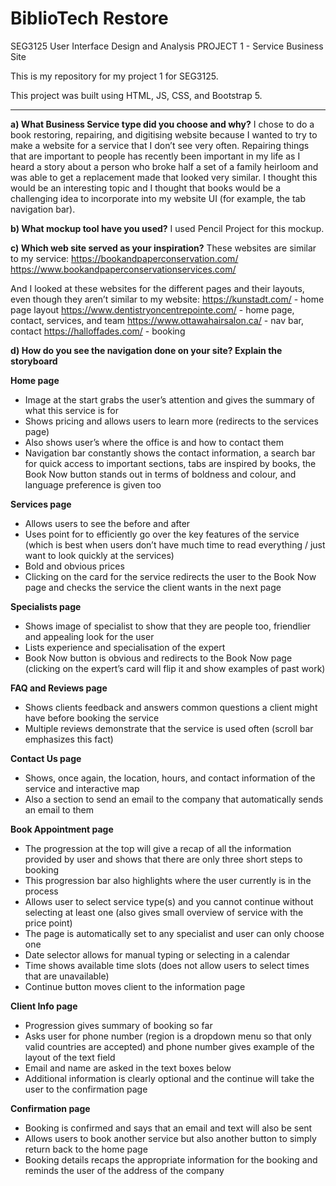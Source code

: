 # BiblioTech Restore

SEG3125 User Interface Design and Analysis 
PROJECT 1 - Service Business Site

This is my repository for my project 1 for SEG3125.

This project was built using HTML, JS, CSS, and Bootstrap 5.

--- 
**a) What Business Service type did you choose and why?**
I chose to do a book restoring, repairing, and digitising website because I wanted to try to make a website for a service that I don’t see very often. Repairing things that are important to people has recently been important in my life as I heard a story about a person who broke half a set of a family heirloom and was able to get a replacement made that looked very similar. I thought this would be an interesting topic and I thought that books would be a challenging idea to incorporate into my website UI (for example, the tab navigation bar).

**b) What mockup tool have you used?**
I used Pencil Project for this mockup.

**c) Which web site served as your inspiration?**
These websites are similar to my service: 
https://bookandpaperconservation.com/
https://www.bookandpaperconservationservices.com/

And I looked at these websites for the different pages and their layouts, even though they aren’t similar to my website:
https://kunstadt.com/ - home page layout
https://www.dentistryoncentrepointe.com/ - home page, contact, services, and team
https://www.ottawahairsalon.ca/ - nav bar, contact
https://halloffades.com/ - booking

**d) How do you see the navigation done on your site? Explain the storyboard**

**Home page**
- Image at the start grabs the user’s attention and gives the summary of what this service is for
- Shows pricing and allows users to learn more (redirects to the services page)
- Also shows user’s where the office is and how to contact them
- Navigation bar constantly shows the contact information, a search bar for quick access to important sections, tabs are inspired by books, the Book Now button stands out in terms of boldness and colour, and language preference is given too

**Services page**
- Allows users to see the before and after
- Uses point for to efficiently go over the key features of the service (which is best when users don’t have much time to read everything / just want to look quickly at the services)
- Bold and obvious prices
- Clicking on the card for the service redirects the user to the Book Now page and checks the service the client wants in the next page

**Specialists page**
- Shows image of specialist to show that they are people too, friendlier and appealing look for the user
- Lists experience and specialisation of the expert
- Book Now button is obvious and redirects to the Book Now page (clicking on the expert’s card will flip it and show examples of past work)

**FAQ and Reviews page**
- Shows clients feedback and answers common questions a client might have before booking the service
- Multiple reviews demonstrate that the service is used often (scroll bar emphasizes this fact)

**Contact Us page**
- Shows, once again, the location, hours, and contact information of the service and interactive map
- Also a section to send an email to the company that automatically sends an email to them

**Book Appointment page**
- The progression at the top will give a recap of all the information provided by user and shows that there are only three short steps to booking
- This progression bar also highlights where the user currently is in the process
- Allows user to select service type(s) and you cannot continue without selecting at least one (also gives small overview of service with the price point)
- The page is automatically set to any specialist and user can only choose one
- Date selector allows for manual typing or selecting in a calendar
- Time shows available time slots (does not allow users to select times that are unavailable)
- Continue button moves client to the information page

**Client Info page**
- Progression gives summary of booking so far
- Asks user for phone number (region is a dropdown menu so that only valid countries are accepted) and phone number gives example of the layout of the text field
- Email and name are asked in the text boxes below
- Additional information is clearly optional and the continue will take the user to the confirmation page

**Confirmation page**
- Booking is confirmed and says that an email and text will also be sent
- Allows users to book another service but also another button to simply return back to the home page
- Booking details recaps the appropriate information for the booking and reminds the user of the address of the company

